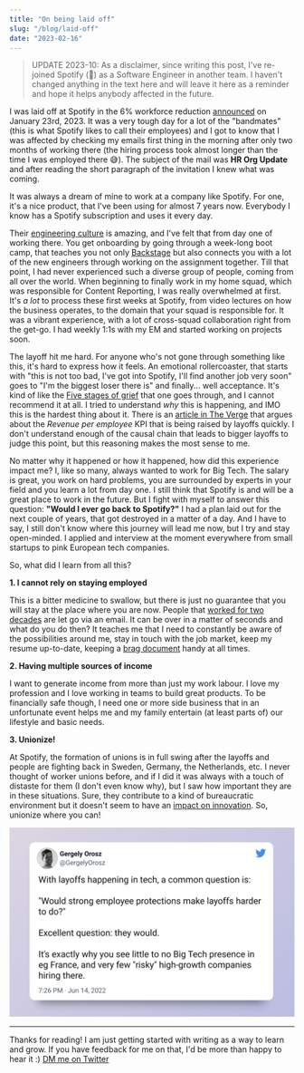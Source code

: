 ```yaml
---
title: "On being laid off"
slug: "/blog/laid-off"
date: "2023-02-16"
---
```


> UPDATE 2023-10: As a disclaimer, since writing this post, I've re-joined Spotify (🎉) as a Software Engineer in another team. I haven't changed anything in the text here and will leave it here as a reminder and hope it helps anybody affected in the future.

I was laid off at Spotify in the 6% workforce reduction [announced](https://techcrunch.com/2023/01/23/spotify-cuts-6-of-its-workforce-impacting-600-people) on January 23rd, 2023. It was a very tough day for a lot of the "bandmates" (this is what Spotify likes to call their employees) and I got to know that I was affected by checking my emails first thing in the morning after only two months of working there (the hiring process took almost longer than the time I was employed there 😅). The subject of the mail was **HR Org Update** and after reading the short paragraph of the invitation I knew what was coming.

It was always a dream of mine to work at a company like Spotify. For one, it's a nice product, that I've been using for almost 7 years now. Everybody I know has a Spotify subscription and uses it every day.

Their [engineering culture](https://www.youtube.com/watch?v=4GK1NDTWbkY) is amazing, and I've felt that from day one of working there. You get onboarding by going through a week-long boot camp, that teaches you not only [Backstage](https://backstage.io/) but also connects you with a lot of the new engineers through working on the assignment together. Till that point, I had never experienced such a diverse group of people, coming from all over the world. When beginning to finally work in my home squad, which was responsible for Content Reporting, I was really overwhelmed at first. It's _a lot_ to process these first weeks at Spotify, from video lectures on how the business operates, to the domain that your squad is responsible for. It was a vibrant experience, with a lot of cross-squad collaboration right from the get-go. I had weekly 1:1s with my EM and started working on projects soon.

The layoff hit me hard. For anyone who's not gone through something like this, it's hard to express how it feels. An emotional rollercoaster, that starts with "this is not too bad, I've got into Spotify, I'll find another job very soon" goes to "I'm the biggest loser there is" and finally... well acceptance. It's kind of like the [Five stages of grief](https://en.wikipedia.org/wiki/Five_stages_of_grief) that one goes through, and I cannot recommend it at all. I tried to understand _why_ this is happening, and IMO this is the hardest thing about it. There is an [article in The Verge](https://www.theverge.com/2023/1/26/23571659/tech-layoffs-facebook-google-amazon) that argues about the _Revenue per employee_ KPI that is being raised by layoffs quickly. I don't understand enough of the causal chain that leads to bigger layoffs to judge this point, but this reasoning makes the most sense to me.

No matter why it happened or how it happened, how did this experience impact me? I, like so many, always wanted to work for Big Tech. The salary is great, you work on hard problems, you are surrounded by experts in your field and you learn a lot from day one. I still think that Spotify is and will be a great place to work in the future. But I fight with myself to answer this question: **"Would I ever go back to Spotify?"** I had a plan laid out for the next couple of years, that got destroyed in a matter of a day. And I have to say, I still don't know where this journey will lead me now, but I try and stay open-minded. I applied and interview at the moment everywhere from small startups to pink European tech companies.

So, what did I learn from all this?

**1. I cannot rely on staying employed**

This is a bitter medicine to swallow, but there is just no guarantee that you will stay at the place where you are now. People that [worked for two decades](https://www.linkedin.com/posts/jcjoslin_after-nearly-20-years-at-google-i-find-out-activity-7022209038633353216-nxXm) are let go via an email. It can be over in a matter of seconds and what do you do then? It teaches me that I need to constantly be aware of the possibilities around me, stay in touch with the job market, keep my resume up-to-date, keeping a [brag document](https://www.youtube.com/shorts/gbkv8Asadh0) handy at all times.

**2. Having multiple sources of income**

I want to generate income from more than just my work labour. I love my profession and I love working in teams to build great products. To be financially safe though, I need one or more side business that in an unfortunate event helps me and my family entertain (at least parts of) our lifestyle and basic needs.

**3. Unionize!**

At Spotify, the formation of unions is in full swing after the layoffs and people are fighting back in Sweden, Germany, the Netherlands, etc. I never thought of worker unions before, and if I did it was always with a touch of distaste for them (I don't even know why), but I saw how important they are in these situations. Sure, they contribute to a kind of bureaucratic environment but it doesn't seem to have an [impact on innovation](https://www.erudit.org/en/journals/ri/2010-v65-n4-ri3998/045585ar). So, unionize where you can!

[![Gergely Orosz](./tweet.png)](https://twitter.com/GergelyOrosz/status/1536762114190233600)

---

Thanks for reading! I am just getting started with writing as a way to learn and grow. If you have feedback for me on that, I'd be more than happy to hear it :) [DM me on Twitter](https://twitter.com/eneskaya)
